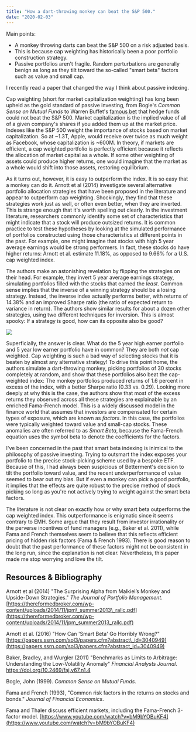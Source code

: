 ```yaml
---
title: "How a dart-throwing monkey can beat the S&P 500."
date: "2020-02-03"
---
```


Main points:

- A monkey throwing darts can beat the S&P 500 on a risk adjusted basis.
- This is because cap weighting has historically been a poor portfolio construction strategy.
- Passive portfolios aren't fragile. Random perturbations are generally benign as long as they tilt toward the so-called "smart beta" factors such as value and small cap.

I recently read a paper that changed the way I think about passive indexing.

Cap weighting (short for market capitalization weighting) has long been upheld as the gold standard of passive investing, from Bogle's _Common Sense on Mutual Funds_ to Warren Buffet's [famous bet](http://longbets.org/362/) that hedge funds could not beat the S&P 500. Market capitalization is the implied value of all of a given company's shares if you added them up at the market price. Indexes like the S&P 500 weight the importance of stocks based on market capitalization. So at ~1.3T, Apple, would receive over twice as much weight as Facebook, whose capitalization is ~600M. In theory, if markets are efficient, a cap weighted portfolio is perfectly efficient because it reflects the allocation of market capital as a whole. If some other weighting of assets could produce higher returns, one would imagine that the market as a whole would shift into those assets, restoring equilibrium.

As it turns out, however, it is easy to outperform the index. It is so easy that a monkey can do it. Arnott et al (2014) investigate several alternative portfolio allocation strategies that have been proposed in the literature and appear to outperform cap weighting. Shockingly, they find that these strategies work just as well, or often even better, when they are inverted. This is strange enough that it's worth spelling out clearly. In the investment literature, researchers commonly identify some set of characteristics that might indicate that a stock will produce outsized returns. It is common practice to test these hypotheses by looking at the simulated performance of portfolios constructed using those characteristics at different points in the past. For example, one might imagine that stocks with high 5 year average earnings would be strong performers. In fact, these stocks do have higher returns: Arnott et al. estimate 11.18%, as opposed to 9.66% for a U.S. cap weighted index.

The authors make an astonishing revelation by flipping the strategies on their head. For example, they invert 5 year average earnings strategy, simulating portfolios filled with the stocks that earned the _least_. Common sense implies that the inverse of a winning strategy should be a losing strategy. Instead, the inverse index actually performs better, with returns of 14.38% and an improved Sharpe ratio (the ratio of expected return to variance in return). The authors show similar results for about a dozen other strategies, using two different techniques for inversion. This is almost spooky: If a strategy is good, how can its opposite also be good?

![](https://imgur.com/0MZCQWU.png)

Superficially, the answer is clear. What do the 5 year high earner portfolio and 5 year low earner portfolio have in common? They are both _not_ cap weighted. Cap weighting is such a bad way of selecting stocks that it is beaten by almost any alternative strategy! To drive this point home, the authors simulate a dart-throwing monkey, picking portfolios of 30 stocks completely at random, and show that these portfolios also beat the cap-weighted index: The monkey portfolios produced returns of 1.6 percent in excess of the index, with a better Sharpe ratio (0.33 vs. 0.29). Looking more deeply at why this is the case, the authors show that most of the excess returns they observed across all these strategies are explainable by an enriched Fama-French model. This is a widely discussed model in the finance world that assumes that investors are compensated for certain types of exposure, which are known as _factors_. In this case, the portfolios were typically weighted toward value and small-cap stocks. These anomalies are often referred to as _Smart Beta_, because the Fama-French equation uses the symbol beta to denote the coefficients for the factors.

I've been concerned in the past that smart beta indexing is inimical to the philosophy of passive investing. Trying to outsmart the index exposes your portfolio to the precise stock-picking scheme used by a bespoke ETF. Because of this, I had always been suspicious of Betterment's decision to tilt the portfolio toward value, and the recent underperformance of value seemed to bear out my bias. But if even a monkey can pick a good portfolio, it implies that the effects are quite robust to the precise method of stock picking so long as you're not actively trying to weight against the smart beta factors.

The literature is not clear on exactly how or why smart beta outperforms the cap weighted index. This outperformance is enigmatic since it seems contrary to EMH. Some argue that they result from investor irrationality or the perverse incentives of fund managers (e.g., Baker et al. 2011), while Fama and French themselves seem to believe that this reflects efficient pricing of hidden risk factors (Fama & French 1993). There is good reason to doubt that the past performance of these factors might not be consistent in the long run, since the explanation is not clear. Nevertheless, this paper made me stop worrying and love the tilt.

## Resources & Bibliography

Arnott et al (2014) "The Surprising Alpha from Malkiel’s Monkey and Upside-Down Strategies." _The Journal of Portfolio Management_. [https://thereformedbroker.com/wp-content/uploads/2014/11/jpm\_summer2013\_rallc.pdf](https://thereformedbroker.com/wp-content/uploads/2014/11/jpm_summer2013_rallc.pdf)

Arnott et al. (2016) "How Can 'Smart Beta' Go Horribly Wrong?" [https://papers.ssrn.com/sol3/papers.cfm?abstract\_id=3040949](https://papers.ssrn.com/sol3/papers.cfm?abstract_id=3040949)

Baker, Bradley, and Wurgler (2011) "Benchmarks as Limits to Arbitrage: Understanding the Low-Volatility Anomaly" _Financial Analysts Journal_. https://doi.org/10.2469/faj.v67.n1.4

Bogle, John (1999). _Common Sense on Mutual Funds_.

Fama and French (1993), "Common risk factors in the returns on stocks and bonds." _Journal of Financial Economics_.

Fama and Thaler discuss efficient markets, including the Fama-French 3-factor model. [https://www.youtube.com/watch?v=bM9bYOBuKF4](https://www.youtube.com/watch?v=bM9bYOBuKF4)
